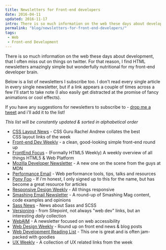 ```yaml
---
title: Newsletters for Front-end developers
date: 2016-04-11
updated: 2016-11-17
intro: There is so much information on the web these days about development, that I often miss out on things on twitter. For that reason, I find HTML newsletters amazingly simple but wonderfully nutritional for my front-end developer brain.
permalink: "blog/newsletters-for-front-end-developers/"
tags:
 - Web
 - Front-end Development
---
```


There is so much information on the web these days about development, that I often miss out on things on twitter. For that reason, I find HTML newsletters amazingly simple but wonderfully nutritional for my front-end developer brain.

Below is a list of newsletters I subscribe too. I don't read every single article in every single newsletter, but if a link appears a couple of times across a few I'll start to take note (I also easily get distracted at the promise of fancy animations or cool effects).

If you have any suggestions for newsletters to subscribe to - [drop me a tweet](https://twitter.com/mikestreety) and i'll add it to the list!

_This list will be constantly updated & sorted in alphabetical order_

- [CSS Layout News](http://csslayout.news/) - CSS Guru Rachel Andrew collates the best CSS layout links of the week
- [Front-end Dev Weekly](http://frontenddevweekly.com/) - a clean, good-looking simple front-end round up
- [FrontEnd Focus](http://frontendfocus.co/) - (Formally HTML5 Weekly) A weekly overview of all things HTML5 & Web Platform
- [Mozilla Developer Newsletter](https://developer.mozilla.org/en-US/) - A new one on the scene from the guys at MDN
- [Performance Email](https://perf.email/) - Web performance tools, tips, talks and resources
- [Pony Foo](https://ponyfoo.com/weekly) - If i'm honest, I only signed up to this for the name, but has become a great resource for articles
- [Responsive Design Weekly](https://responsivedesign.is/) - All things responsive
- [Smashing Email Newsletter](https://www.smashingmagazine.com/the-smashing-newsletter/) - A round-up of Smashing Mag content, code examples and opinions
- [Sass News](http://sassnews.com/) - News about Sass and SCSS
- [Versioning](https://www.sitepoint.com/versioning) - from Sitepoint, not always "web dev" links, but an interesting _daily_ collection
- [WebAIM](http://webaim.org/newsletter/) - A newsletter focused on web accessibility
- [Web Design Weekly](https://web-design-weekly.com/) - Round up on front end news & blog posts
- [Web Development Reading List](https://wdrl.info/) - This one is great and is often jam-packed with goodies
- [UX Weekly](http://tinyletter.com/uxweekly) - A collection of UX related links from the week
